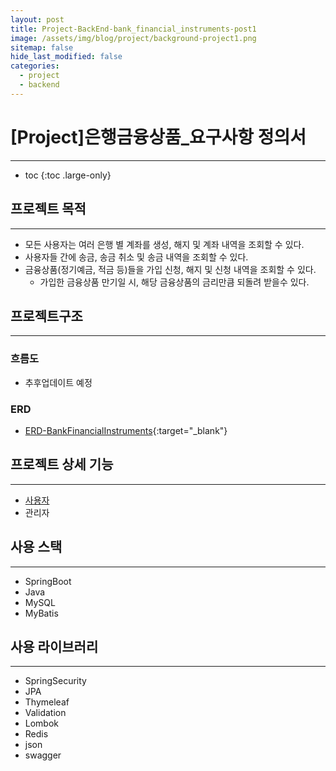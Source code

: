 ```yaml
---
layout: post
title: Project-BackEnd-bank_financial_instruments-post1
image: /assets/img/blog/project/background-project1.png
sitemap: false
hide_last_modified: false
categories:
  - project
  - backend
---
```


# [Project]은행금융상품_요구사항 정의서

---
* toc
{:toc .large-only}

## 프로젝트 목적

---

- 모든 사용자는 여러 은행 별 계좌를 생성, 해지 및 계좌 내역을 조회할 수 있다.
- 사용자들 간에 송금, 송금 취소 및 송금 내역을 조회할 수 있다.
- 금융상품(정기예금, 적금 등)들을 가입 신청, 해지 및 신청 내역을 조회할 수 있다.
  - 가입한 금융상품 만기일 시, 해당 금융상품의 금리만큼 되돌려 받을수 있다.

## 프로젝트구조

---

### 흐름도
- 추후업데이트 예정

### ERD

- [ERD-BankFinancialInstruments](https://www.erdcloud.com/d/27TPrq3n9WYPLfqLt){:target="_blank"}

## 프로젝트 상세 기능

---

- [사용자](2022-09-16-project-backend-bank_financial_instruments_fnUser.md)
- 관리자

## 사용 스택

---

- SpringBoot
- Java
- MySQL
- MyBatis

## 사용 라이브러리

---

- SpringSecurity
- JPA
- Thymeleaf
- Validation
- Lombok
- Redis
- json
- swagger